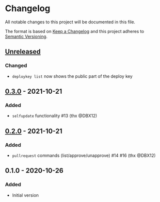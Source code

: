 # Changelog
All notable changes to this project will be documented in this file.

The format is based on [Keep a Changelog](http://keepachangelog.com/en/1.0.0/)
and this project adheres to [Semantic Versioning](http://semver.org/spec/v2.0.0.html).

## [Unreleased]
### Changed
- `deploykey list` now shows the public part of the deploy key

## [0.3.0] - 2021-10-21
### Added
- `selfupdate` functionality #13 (thx @DBX12)

## [0.2.0] - 2021-10-21
### Added
- `pullrequest` commands (list/approve/unapprove) #14 #16 (thx @DBX12)

## 0.1.0 - 2020-10-26
### Added
- Initial version

[Unreleased]: https://github.com/particleflux/bitbutler/compare/0.3.0...HEAD
[0.3.0]: https://github.com/particleflux/bitbutler/compare/0.2.0..0.3.0
[0.2.0]: https://github.com/particleflux/bitbutler/compare/0.1.0..0.2.0
